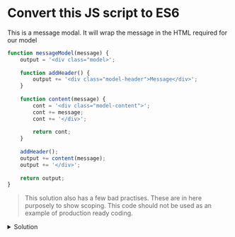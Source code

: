# Convert this JS script to ES6

This is a message modal.
It will wrap the message in the HTML required for our model

```javascript
function messageModel(message) {
    output = '<div class="model>';
    
    function addHeader() {
        output += '<div class="model-header">Message</div>';
    }
    
    function content(message) {
        cont = '<div class="model-content">';
        cont += message;
        cont += '</div>';
        
        return cont;
    }
    
    addHeader();
    output += content(message);
    output += '</div>';
    
    return output;
}
```

> This solution also has a few bad practises.
These are in here purposely to show scoping.
This code should not be used as an example of production ready coding.


<details><summary>Solution</summary>
<p>

```typescript
const messageModel = (message) => {
    var output = '<div class="model>';

    const addHeader = () => {
         output += '<div class="model-header">Message</div>';
    }

    content = (message) => {
        let cont = '<div class="model-content">';
        cont += message;
        cont += '</div>';

        return cont;
    }

    addHeader();
    output += content(message);
    output += '</div>';

    return output;
}
```

</p>
</details>
